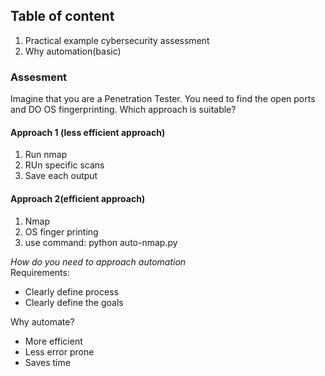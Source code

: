 ## Table of content
1. Practical example cybersecurity assessment <br>
2. Why automation(basic)<br>

### Assesment
Imagine that you are a Penetration Tester. You need to find the open ports and DO OS fingerprinting.
Which approach is suitable?

#### Approach 1 (less efficient approach)
1. Run nmap <br>
2. RUn specific scans <br>
3. Save each output <br>

#### Approach 2(efficient approach)
1. Nmap<BR>
2. OS finger printing<BR>
3. use command: python auto-nmap.py <TARGET><BR>

<i> How do you need to approach automation </i> <br>
Requirements:
  - Clearly define process <br>
  - Clearly define the goals<br>

Why automate?
  - More efficient
  - Less error prone
  - Saves time
